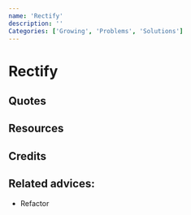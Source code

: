 ```yaml
---
name: 'Rectify'
description: ''
Categories: ['Growing', 'Problems', 'Solutions']
---
```

# Rectify

## Quotes

## Resources

## Credits

## Related advices:

- Refactor
